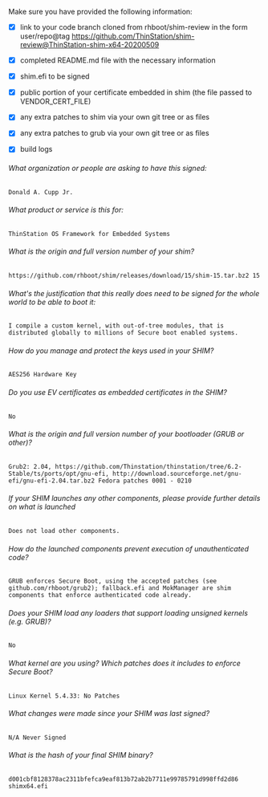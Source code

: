 Make sure you have provided the following information:

 - [x] link to your code branch cloned from rhboot/shim-review in the form user/repo@tag
	https://github.com/ThinStation/shim-review@ThinStation-shim-x64-20200509
 - [x] completed README.md file with the necessary information
 - [x] shim.efi to be signed
 - [x] public portion of your certificate embedded in shim (the file passed to VENDOR_CERT_FILE)
 - [x] any extra patches to shim via your own git tree or as files
 - [x] any extra patches to grub via your own git tree or as files
 - [x] build logs


###### What organization or people are asking to have this signed:
`Donald A. Cupp Jr.`

###### What product or service is this for:
`ThinStation OS Framework for Embedded Systems`

###### What is the origin and full version number of your shim?
`https://github.com/rhboot/shim/releases/download/15/shim-15.tar.bz2 15`

###### What's the justification that this really does need to be signed for the whole world to be able to boot it:
`I compile a custom kernel, with out-of-tree modules, that is distributed globally to millions of Secure boot enabled systems.`

###### How do you manage and protect the keys used in your SHIM?
`AES256 Hardware Key`

###### Do you use EV certificates as embedded certificates in the SHIM?
`No`

###### What is the origin and full version number of your bootloader (GRUB or other)?
`Grub2: 2.04, https://github.com/Thinstation/thinstation/tree/6.2-Stable/ts/ports/opt/gnu-efi, http://download.sourceforge.net/gnu-efi/gnu-efi-2.04.tar.bz2
Fedora patches 0001 - 0210`

###### If your SHIM launches any other components, please provide further details on what is launched
`Does not load other components.`

###### How do the launched components prevent execution of unauthenticated code?
`GRUB enforces Secure Boot, using the accepted patches (see github.com/rhboot/grub2); fallback.efi and MokManager are shim components that enforce authenticated code already.`

###### Does your SHIM load any loaders that support loading unsigned kernels (e.g. GRUB)?
`No`

###### What kernel are you using? Which patches does it includes to enforce Secure Boot?
`Linux Kernel 5.4.33: No Patches`

###### What changes were made since your SHIM was last signed?
`N/A Never Signed`

###### What is the hash of your final SHIM binary?
`d001cbf8128378ac2311bfefca9eaf813b72ab2b7711e99785791d998ffd2d86 shimx64.efi`

